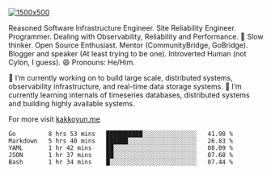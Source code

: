 [![1500x500](https://user-images.githubusercontent.com/536449/87228151-7d711200-c39f-11ea-9cd5-a511464c430f.jpeg "Kemal Akkoyun")](https://github.com/kakkoyun)

<!--
**kakkoyun/kakkoyun** is a ✨ _special_ ✨ repository because its `README.md` (this file) appears on your GitHub profile.

Here are some ideas to get you started:

- 🔭 I’m currently working on ...
- 🌱 I’m currently learning ...
- 👯 I’m looking to collaborate on ...
- 🤔 I’m looking for help with ...
- 💬 Ask me about ...
- 📫 How to reach me: ...
- 😄 Pronouns: ...
- ⚡ Fun fact: ...
-->



Reasoned Software Infrastructure Engineer. Site Reliability Engineer. Programmer. Dealing with Observability, Reliability and Performance. 
🤔 Slow thinker. Open Source Enthusiast. Mentor (CommunityBridge, GoBridge). Blogger and speaker (At least trying to be one). 
Introverted Human (not Cylon, I guess). 😄 Pronouns: He/Him. 

🔭 I’m currently working on to build large scale, distributed systems, observability infrastructure, and real-time data storage systems.
🌱 I’m currently learning internals of timeseries databases, distributed systems and building highly available systems.

For more visit [kakkoyun.me](https://kakkoyun.me)

<!--START_SECTION:waka-->
```text
Go         8 hrs 53 mins   ██████████░░░░░░░░░░░░░░░   41.98 % 
Markdown   5 hrs 40 mins   ██████░░░░░░░░░░░░░░░░░░░   26.83 % 
YAML       1 hr 42 mins    ██░░░░░░░░░░░░░░░░░░░░░░░   08.09 % 
JSON       1 hr 37 mins    ██░░░░░░░░░░░░░░░░░░░░░░░   07.68 % 
Bash       1 hr 34 mins    █░░░░░░░░░░░░░░░░░░░░░░░░   07.44 %
```
<!--END_SECTION:waka-->
